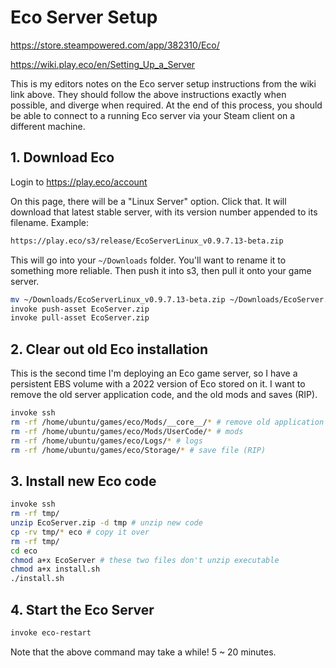 # Eco Server Setup

https://store.steampowered.com/app/382310/Eco/

https://wiki.play.eco/en/Setting_Up_a_Server

This is my editors notes on the Eco server setup instructions from the wiki link above. They should follow the above instructions exactly when possible, and diverge when required. At the end of this process, you should be able to connect to a running Eco server via your Steam client on a different machine.

## 1. Download Eco

Login to https://play.eco/account

On this page, there will be a "Linux Server" option. Click that. It will download that latest stable server, with its version number appended to its filename. Example:

```bash
https://play.eco/s3/release/EcoServerLinux_v0.9.7.13-beta.zip
```

This will go into your `~/Downloads` folder. You'll want to rename it to something more reliable. Then push it into s3, then pull it onto your game server.

```bash
mv ~/Downloads/EcoServerLinux_v0.9.7.13-beta.zip ~/Downloads/EcoServer.zip
invoke push-asset EcoServer.zip
invoke pull-asset EcoServer.zip
```

## 2. Clear out old Eco installation

This is the second time I'm deploying an Eco game server, so I have a persistent EBS volume with a 2022 version of Eco stored on it. I want to remove the old server application code, and the old mods and saves (RIP).

```bash
invoke ssh
rm -rf /home/ubuntu/games/eco/Mods/__core__/* # remove old application code
rm -rf /home/ubuntu/games/eco/Mods/UserCode/* # mods
rm -rf /home/ubuntu/games/eco/Logs/* # logs
rm -rf /home/ubuntu/games/eco/Storage/* # save file (RIP)
```

## 3. Install new Eco code

```bash
invoke ssh
rm -rf tmp/
unzip EcoServer.zip -d tmp # unzip new code
cp -rv tmp/* eco # copy it over
rm -rf tmp/
cd eco
chmod a+x EcoServer # these two files don't unzip executable
chmod a+x install.sh
./install.sh
```

## 4. Start the Eco Server

```bash
invoke eco-restart
```

Note that the above command may take a while! 5 ~ 20 minutes.
